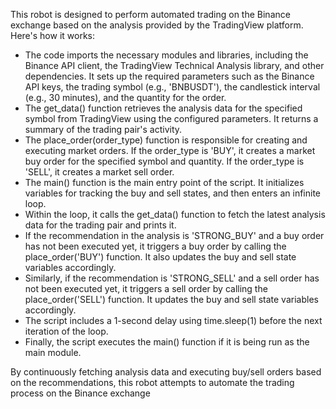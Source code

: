 This robot is designed to perform automated trading on the Binance exchange based on the analysis provided by the TradingView platform. Here's how it works:

* The code imports the necessary modules and libraries, including the Binance API client, the TradingView Technical Analysis library, and other dependencies.
It sets up the required parameters such as the Binance API keys, the trading symbol (e.g., 'BNBUSDT'), the candlestick interval (e.g., 30 minutes), and the quantity for the order.
* The get_data() function retrieves the analysis data for the specified symbol from TradingView using the configured parameters. It returns a summary of the trading pair's activity.
* The place_order(order_type) function is responsible for creating and executing market orders. If the order_type is 'BUY', it creates a market buy order for the specified symbol and quantity. If the order_type is 'SELL', it creates a market sell order.
* The main() function is the main entry point of the script. It initializes variables for tracking the buy and sell states, and then enters an infinite loop.
* Within the loop, it calls the get_data() function to fetch the latest analysis data for the trading pair and prints it.
* If the recommendation in the analysis is 'STRONG_BUY' and a buy order has not been executed yet, it triggers a buy order by calling the place_order('BUY') function. It also updates the buy and sell state variables accordingly.
* Similarly, if the recommendation is 'STRONG_SELL' and a sell order has not been executed yet, it triggers a sell order by calling the place_order('SELL') function. It updates the buy and sell state variables accordingly.
* The script includes a 1-second delay using time.sleep(1) before the next iteration of the loop.
* Finally, the script executes the main() function if it is being run as the main module.

By continuously fetching analysis data and executing buy/sell orders based on the recommendations, this robot attempts to automate the trading process on the Binance exchange
